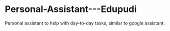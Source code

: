 # Personal-Assistant---Edupudi
Personal assistant to help with day-to-day tasks, similar to google assistant.
